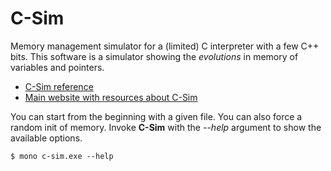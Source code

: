 C-Sim
====

Memory management simulator for a (limited) C interpreter with a few C++ bits. This software is a simulator showing
the *evolutions* in memory of variables and pointers.

<ul>
<li><a target="_blank" href="http://github.com/baltasarq/C-Sim/wiki/">C-Sim reference</a></li>
<li><a target="_blank" href="http://jbgarcia.webs.uvigo.es/prys/csim/">Main website with resources about C-Sim</a></li>
</ul>

You can start from the beginning with a given file. You can also 
force a random init of memory. Invoke **C-Sim** with the *--help* 
argument to show the available options.

    $ mono c-sim.exe --help
